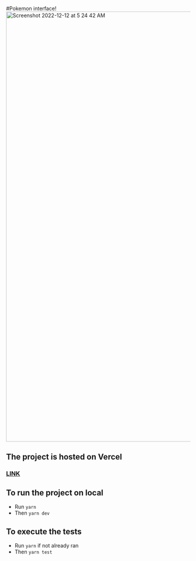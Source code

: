 #Pokemon interface!
<img width="1174" alt="Screenshot 2022-12-12 at 5 24 42 AM" src="https://user-images.githubusercontent.com/84143891/206932496-0a0f10b0-f390-4b5e-9c8a-eb640c619900.png">

## The project is hosted on Vercel
### [LINK](https://pokemon-interface.vercel.app/)

## To run the project on local
- Run `yarn`
- Then `yarn dev`

## To execute the tests
- Run `yarn` if not already ran
- Then `yarn test`
